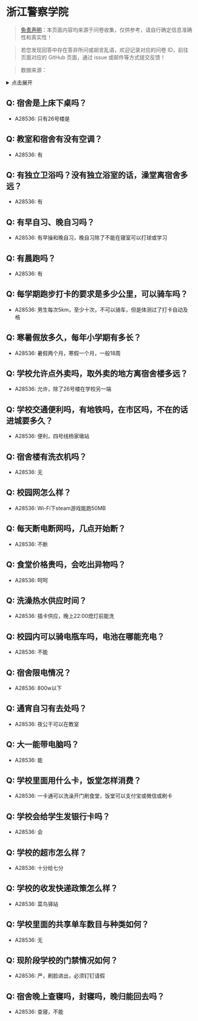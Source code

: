 # 浙江警察学院

> [免责声明](https://colleges.chat/#_3)：本页面内容均来源于问卷收集，仅供参考，请自行确定信息准确性和真实性！

> 若您发现回答中存在答非所问或胡言乱语，欢迎记录对应的问卷 ID，前往页面对应的 GitHub 页面，通过 issue 或邮件等方式提交反馈！

> 数据来源：

<details><summary>点击展开</summary>
<ul>
<li>A28536: 匿名 (2025 年 06 月)</li>
</ul>
</details>

## Q: 宿舍是上床下桌吗？

- A28536: 只有26号楼是

## Q: 教室和宿舍有没有空调？

- A28536: 有

## Q: 有独立卫浴吗？没有独立浴室的话，澡堂离宿舍多远？

- A28536: 有

## Q: 有早自习、晚自习吗？

- A28536: 有早操和晚自习，晚自习除了不能在寝室可以打球或学习

## Q: 有晨跑吗？

- A28536: 有

## Q: 每学期跑步打卡的要求是多少公里，可以骑车吗？

- A28536: 男生每次5km，至少十次，不可以骑车，但是体测过了打卡自动及格

## Q: 寒暑假放多久，每年小学期有多长？

- A28536: 暑假两个月，寒假一个月，一般18周

## Q: 学校允许点外卖吗，取外卖的地方离宿舍楼多远？

- A28536: 允许，除了26号楼在学校另一端

## Q: 学校交通便利吗，有地铁吗，在市区吗，不在的话进城要多久？

- A28536: 便利，四号线杨家墩站

## Q: 宿舍楼有洗衣机吗？

- A28536: 无

## Q: 校园网怎么样？

- A28536: Wi-Fi下steam游戏能跑50MB

## Q: 每天断电断网吗，几点开始断？

- A28536: 不断

## Q: 食堂价格贵吗，会吃出异物吗？

- A28536: 呵呵

## Q: 洗澡热水供应时间？

- A28536: 插卡供应，晚上22:00熄灯前能洗

## Q: 校园内可以骑电瓶车吗，电池在哪能充电？

- A28536: 不能

## Q: 宿舍限电情况？

- A28536: 800w以下

## Q: 通宵自习有去处吗？

- A28536: 夜公干可以在教室

## Q: 大一能带电脑吗？

- A28536: 能

## Q: 学校里面用什么卡，饭堂怎样消费？

- A28536: 一卡通可以洗澡开门刷食堂，饭堂可以支付宝或微信或刷卡

## Q: 学校会给学生发银行卡吗？

- A28536: 会

## Q: 学校的超市怎么样？

- A28536: 十分给七分

## Q: 学校的收发快递政策怎么样？

- A28536: 菜鸟驿站

## Q: 学校里面的共享单车数目与种类如何？

- A28536: 无

## Q: 现阶段学校的门禁情况如何？

- A28536: 严，刷脸进出，必须钉钉请假

## Q: 宿舍晚上查寝吗，封寝吗，晚归能回去吗？

- A28536: 查寝，不能

